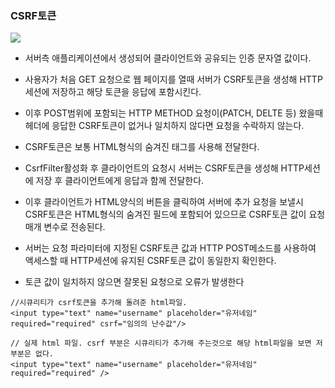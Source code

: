 ### CSRF토큰

<img src="https://github.com/pansakr/TIL/assets/118809108/979d372b-bec0-4558-bed5-57479b1f94ac">

* 서버측 애플리케이션에서 생성되어 클라이언트와 공유되는 인증 문자열 값이다.

* 사용자가 처음 GET 요청으로 웹 페이지를 열때 서버가 CSRF토큰을 생성해 HTTP세션에 저장하고 해당 토큰을 응답에 포함시킨다.

* 이후 POST범위에 포함되는 HTTP METHOD 요청이(PATCH, DELTE 등) 왔을때 헤더에 응답한 CSRF토큰이 없거나 일치하지 않다면 요청을 수락하지 않는다.

* CSRF토큰은 보통 HTML형식의 숨겨진 태그를 사용해 전달한다.

* CsrfFilter활성화 후 클라이언트의 요청시 서버는 CSRF토큰을 생성해 HTTP세션에 저장 후 클라이언트에게 응답과 함께 전달한다.

* 이후 클라이언트가 HTML양식의 버튼을 클릭하여 서버에 추가 요청을 보낼시 CSRF토큰은 HTML형식의 숨겨진 필드에 포함되어 있으므로 CSRF토큰 값이 요청 매개 변수로 전송된다.

* 서버는 요청 파라미터에 지정된 CSRF토큰 값과 HTTP POST메소드를 사용하여 액세스할 때 HTTP세션에 유지된 CSRF토큰 값이 동일한지 확인한다.

* 토큰 값이 일치하지 않으면 잘못된 요청으로 오류가 발생한다
```
//시큐리티가 csrf토큰을 추가해 돌려준 html파일. 
<input type="text" name="username" placeholder="유저네임" required="required" csrf="임의의 난수값"/>

// 실제 html 파일. csrf 부분은 시큐리티가 추가해 주는것으로 해당 html파일을 보면 저 부분은 없다.
<input type="text" name="username" placeholder="유저네임" required="required" />
```
